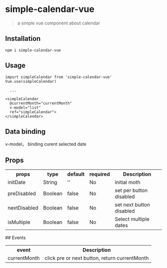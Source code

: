 # simple-calendar-vue
> a simple vue component about calendar

## Installation
```
npm i simple-calendar-vue
```

## Usage
```
import simpleCalendar from 'simple-calendar-vue'
Vue.use(simpleCalendar)

  ...

<simpleCalendar
  @currentMonth="currentMonth"
  v-model="list"
  ref="simpleCalendar">
</simpleCalendar>

```
## Data binding
  v-model， binding curent selected date
## Props
<table>
  <tr>
    <th>props</th>
    <th>type</th>
    <th>default</th>
    <th>required</th>
    <th>Description</th>
  </tr>
  <tr>
    <td>initDate</td>
    <td>String</td>
    <td>''</td>
    <td>No</td>
    <td>initial moth</td>
  </tr>
  <tr>
    <td>preDisabled</td>
    <td>Boolean</td>
    <td>false</td>
    <td>No</td>
    <td>set per button disabled</td>
  </tr>
  <tr>
    <td>nextDisabled</td>
    <td>Boolean</td>
    <td>false</td>
    <td>No</td>
    <td>set next button disabled</td>
  </tr>
  <tr>
    <td>isMultiple</td>
    <td>Boolean</td>
    <td>false</td>
    <td>No</td>
    <td>Select multiple dates</td>
  </tr>
</table>
## Events
<table>
  <tr>
    <th>event</th>
    <th>Description</th>
  </tr>
  <tr>
    <td>currentMonth</td>
    <td>click pre or next button, return currentMonth</td>
  </tr>
</table>
